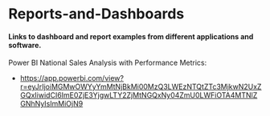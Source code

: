# Reports-and-Dashboards

#### Links to dashboard and report examples from different applications and software. 

Power BI National Sales Analysis with Performance Metrics:
* <https://app.powerbi.com/view?r=eyJrIjoiMGMwOWYyYmMtNjBkMi00MzQ3LWEzNTQtZTc3MjkwN2UxZGQxIiwidCI6ImE0ZjE3YjgwLTY2ZjMtNGQxNy04ZmU0LWFiOTA4MTNlZGNhNyIsImMiOjN9>
